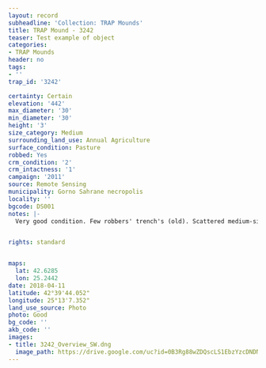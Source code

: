 ```yaml
---
layout: record
subheadline: 'Collection: TRAP Mounds'
title: TRAP Mound - 3242
teaser: Test example of object
categories:
- TRAP Mounds
header: no
tags:
- ''
trap_id: '3242'

certainty: Certain
elevation: '442'
max_diameter: '30'
min_diameter: '30'
height: '3'
size_category: Medium
surrounding_land_use: Annual Agriculture
surface_condition: Pasture
robbed: Yes
crm_condition: '2'
crm_intactness: '1'
campaign: '2011'
source: Remote Sensing
municipality: Gorno Sahrane necropolis
locality: ''
bgcode: DS001
notes: |-
  Very good condition. Few robbers' trench's (old). Scattered medium-sized stones. High priority conservation recommended.


rights: standard


maps:
  lat: 42.6285
  lon: 25.2442
date: 2018-04-11
latitude: 42°39'44.052"
longitude: 25°13'7.352"
land_use_source: Photo
photo: Good
bg_code: ''
akb_code: ''
images:
- title: 3242_Overview_SW.dng
  image_path: https://drive.google.com/uc?id=0B3Rg88wZDQscLS1EbzYzcDNDNGM
---
```

